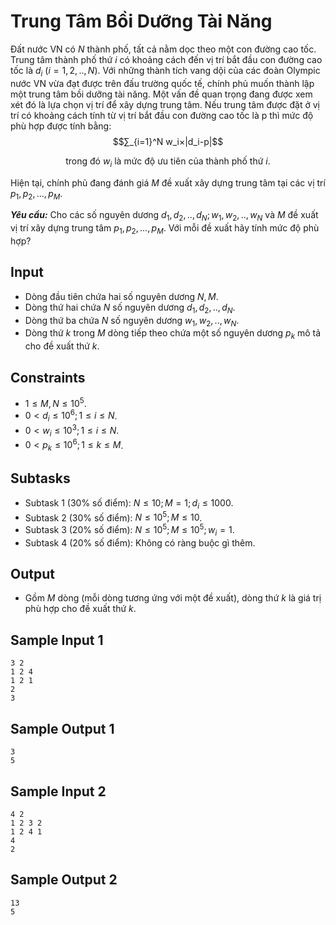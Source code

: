 # Trung Tâm Bồi Dưỡng Tài Năng

Đất nước VN có $N$ thành phố, tất cả nằm dọc theo một con đường cao tốc. Trung tâm thành phố thứ $i$ có khoảng cách đến vị trí bắt đầu con đường cao tốc là $d_i \ (i=1,2,..,N)$. Với những thành tích vang dội của các đoàn Olympic nước VN vừa đạt được trên đấu trường quốc tế, chính phủ muốn thành lập một trung tâm bồi dưỡng tài năng. Một vấn đề quan trọng đang được xem xét đó là lựa chọn vị trí để xây dựng trung tâm. Nếu trung tâm được đặt ở vị trí có khoảng cách tính từ vị trí bắt đầu con đường cao tốc là p thì mức độ phù hợp được tính bằng:
$$∑_{i=1}^N w_i×|d_i-p|$$

<center>

trong đó $w_i$ là mức độ ưu tiên của thành phố thứ $i$.
</center>

Hiện tại, chính phủ đang đánh giá $M$ đề xuất xây dựng trung tâm tại các vị trí $p_1,p_2,…,p_M$.

***Yêu cầu:*** Cho các số nguyên dương $d_1,d_2,..,d_N; w_1,w_2,..,w_N$ và $M$ đề xuất vị trí xây dựng trung tâm $p_1,p_2,…,p_M$. Với mỗi đề xuất hãy tính mức độ phù hợp?

## Input

- Dòng đầu tiên chứa hai số nguyên dương $N,M$.
- Dòng thứ hai chứa $N$ số nguyên dương $d_1,d_2,..,d_N$.
- Dòng thứ ba chứa $N$ số nguyên dương $w_1,w_2,..,w_N$.
- Dòng thứ $k$ trong $M$ dòng tiếp theo chứa một số nguyên dương $p_k$ mô tả cho đề xuất thứ $k$.

## Constraints

- $1≤M,N≤10^5$.
- $0<d_i≤10^6;1≤i≤N$.
- $0<w_i≤10^3;1≤i≤N$.
- $0<p_k≤10^6;1≤k≤M$.

## Subtasks

- Subtask $1$ ($30\%$ số điểm): $N≤10;M=1;d_i≤1000$.
- Subtask $2$ ($30\%$ số điểm): $N≤10^5;M≤10$.
- Subtask $3$ ($20\%$ số điểm): $N≤10^5;M≤10^5;w_i=1$.
- Subtask $4$ ($20\%$ số điểm): Không có ràng buộc gì thêm.

## Output

- Gồm $M$ dòng (mỗi dòng tương ứng với một đề xuất), dòng thứ $k$ là giá trị phù hợp cho đề xuất thứ $k$.

## Sample Input 1

```
3 2
1 2 4
1 2 1
2
3
```

## Sample Output 1

```
3
5
```

## Sample Input 2

```
4 2
1 2 3 2
1 2 4 1
4
2
```

## Sample Output 2

```
13
5
```